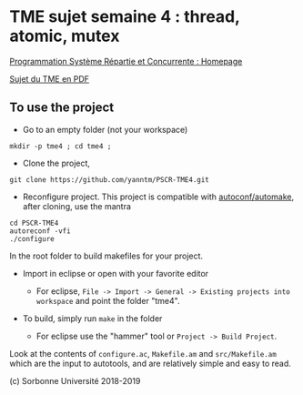 # TME sujet semaine 4 : thread, atomic, mutex

[Programmation Système Répartie et Concurrente : Homepage](https://pages.lip6.fr/Yann.Thierry-Mieg/PR)

[Sujet du TME en PDF](https://pages.lip6.fr/Yann.Thierry-Mieg/PR/tdtme4.pdf)

## To use the project

* Go to an empty folder (not your workspace)

``` text
mkdir -p tme4 ; cd tme4 ;
```

* Clone the project,

``` text
git clone https://github.com/yanntm/PSCR-TME4.git
```

* Reconfigure project.
This project is compatible with [autoconf/automake](https://www.lrde.epita.fr/~adl/autotools.html), after cloning, use the mantra

``` text
cd PSCR-TME4
autoreconf -vfi
./configure 
```

In the root folder to build makefiles for your project.

* Import in eclipse or open with your favorite editor
  * For eclipse, `File -> Import -> General -> Existing projects into workspace` and point the folder "tme4".

* To build, simply run `make` in the folder
  * For eclipse use the "hammer" tool or `Project -> Build Project`.

Look at the contents of `configure.ac`, `Makefile.am` and `src/Makefile.am` which are the input to autotools, and are relatively simple and easy to read.

(c) Sorbonne Université 2018-2019
